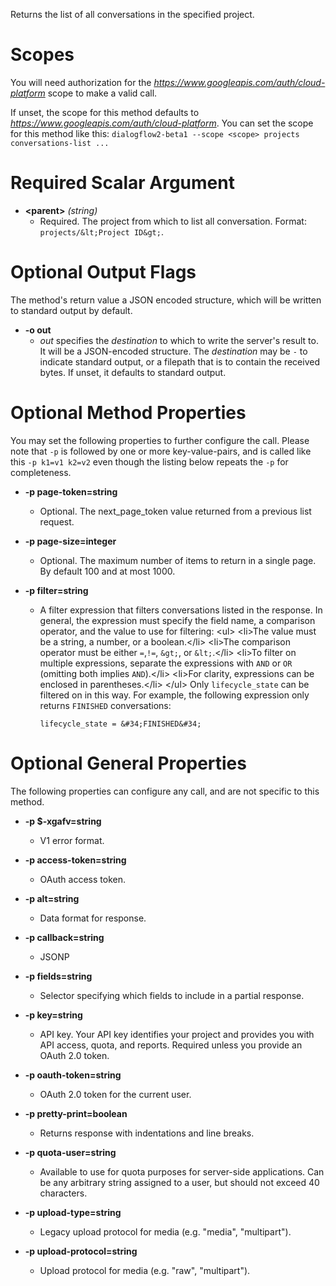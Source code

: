 Returns the list of all conversations in the specified project.
# Scopes

You will need authorization for the *https://www.googleapis.com/auth/cloud-platform* scope to make a valid call.

If unset, the scope for this method defaults to *https://www.googleapis.com/auth/cloud-platform*.
You can set the scope for this method like this: `dialogflow2-beta1 --scope <scope> projects conversations-list ...`
# Required Scalar Argument
* **&lt;parent&gt;** *(string)*
    - Required. The project from which to list all conversation.
        Format: `projects/&lt;Project ID&gt;`.

# Optional Output Flags

The method's return value a JSON encoded structure, which will be written to standard output by default.

* **-o out**
    - *out* specifies the *destination* to which to write the server's result to.
      It will be a JSON-encoded structure.
      The *destination* may be `-` to indicate standard output, or a filepath that is to contain the received bytes.
      If unset, it defaults to standard output.
# Optional Method Properties

You may set the following properties to further configure the call. Please note that `-p` is followed by one 
or more key-value-pairs, and is called like this `-p k1=v1 k2=v2` even though the listing below repeats the
`-p` for completeness.

* **-p page-token=string**
    - Optional. The next_page_token value returned from a previous list request.

* **-p page-size=integer**
    - Optional. The maximum number of items to return in a single page. By
        default 100 and at most 1000.

* **-p filter=string**
    - A filter expression that filters conversations listed in the response. In
        general, the expression must specify the field name, a comparison operator,
        and the value to use for filtering:
        &lt;ul&gt;
          &lt;li&gt;The value must be a string, a number, or a boolean.&lt;/li&gt;
          &lt;li&gt;The comparison operator must be either `=`,`!=`, `&gt;`, or `&lt;`.&lt;/li&gt;
          &lt;li&gt;To filter on multiple expressions, separate the
              expressions with `AND` or `OR` (omitting both implies `AND`).&lt;/li&gt;
          &lt;li&gt;For clarity, expressions can be enclosed in parentheses.&lt;/li&gt;
        &lt;/ul&gt;
        Only `lifecycle_state` can be filtered on in this way. For example,
        the following expression only returns `FINISHED` conversations:
        
        `lifecycle_state = &#34;FINISHED&#34;`

# Optional General Properties

The following properties can configure any call, and are not specific to this method.

* **-p $-xgafv=string**
    - V1 error format.

* **-p access-token=string**
    - OAuth access token.

* **-p alt=string**
    - Data format for response.

* **-p callback=string**
    - JSONP

* **-p fields=string**
    - Selector specifying which fields to include in a partial response.

* **-p key=string**
    - API key. Your API key identifies your project and provides you with API access, quota, and reports. Required unless you provide an OAuth 2.0 token.

* **-p oauth-token=string**
    - OAuth 2.0 token for the current user.

* **-p pretty-print=boolean**
    - Returns response with indentations and line breaks.

* **-p quota-user=string**
    - Available to use for quota purposes for server-side applications. Can be any arbitrary string assigned to a user, but should not exceed 40 characters.

* **-p upload-type=string**
    - Legacy upload protocol for media (e.g. &#34;media&#34;, &#34;multipart&#34;).

* **-p upload-protocol=string**
    - Upload protocol for media (e.g. &#34;raw&#34;, &#34;multipart&#34;).
